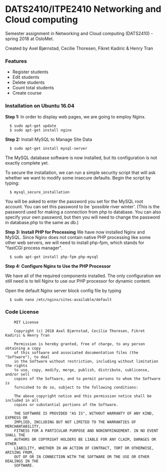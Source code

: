 # DATS2410/ITPE2410 Networking and Cloud computing
Semester assignment in Networking and Cloud computing (DATS2410) - spring 2018 at OsloMet.

Created by Axel Bjørnstad, Cecilie Thoresen, Fikret Kadiric & Henry Tran

### Features
 * Register students
 * Edit students
 * Delete students
 * Count total students
 * Create course

### Installation on Ubuntu 16.04

 **Step 1:** 
 In order to display web pages, we are going to employ Nginx. 
 ```
   $ sudo apt-get update
   $ sudo apt-get install nginx
 ```

 **Step 2:** 
Install MySQL to Manage Site Data 
 ```
   $ sudo apt-get install mysql-server
 ```
The MySQL database software is now installed, but its configuration is not exactly complete yet.

To secure the installation, we can run a simple security script that will ask whether we want to modify some insecure defaults. Begin the script by typing:

 ```
   $ mysql_secure_installation
 ```
 You will be asked to enter the password you set for the MySQL root account. You can set this password to be 'possible river winter'. (This is the password used for making a connection from php to database. You can also specify your own password, but then you will need to change the password in database.php to the same as db.)
 
 **Step 3: Install PHP for Processing**
 We have now installed Nginx and MySQL. Since Nginx does not contain native PHP processing like some other web servers, we will need to install php-fpm, which stands for "fastCGI process manager". 
 
 ```
   $ sudo apt-get install php-fpm php-mysql
 ```
 
 **Step 4: Configure Nginx to Use the PHP Processor**
 
 We have all of the required components installed. The only configuration we still need is to tell Nginx to use our PHP processor for dynamic content. 
 
 Open the default Nginx server block config file by typing
 
 ```
   $ sudo nano /etc/nginx/sites-available/default
 ```


### Code License
```
    MIT License

    Copyright (c) 2018 Axel Bjørnstad, Cecilie Thoresen, Fikret Kadiric & Henry Tran

    Permission is hereby granted, free of charge, to any person obtaining a copy
    of this software and associated documentation files (the "Software"), to deal
    in the Software without restriction, including without limitation the rights
    to use, copy, modify, merge, publish, distribute, sublicense, and/or sell
    copies of the Software, and to permit persons to whom the Software is
    furnished to do so, subject to the following conditions:

    The above copyright notice and this permission notice shall be included in all
    copies or substantial portions of the Software.

    THE SOFTWARE IS PROVIDED "AS IS", WITHOUT WARRANTY OF ANY KIND, EXPRESS OR
    IMPLIED, INCLUDING BUT NOT LIMITED TO THE WARRANTIES OF MERCHANTABILITY,
    FITNESS FOR A PARTICULAR PURPOSE AND NONINFRINGEMENT. IN NO EVENT SHALL THE
    AUTHORS OR COPYRIGHT HOLDERS BE LIABLE FOR ANY CLAIM, DAMAGES OR OTHER
    LIABILITY, WHETHER IN AN ACTION OF CONTRACT, TORT OR OTHERWISE, ARISING FROM,
    OUT OF OR IN CONNECTION WITH THE SOFTWARE OR THE USE OR OTHER DEALINGS IN THE
    SOFTWARE.
```
